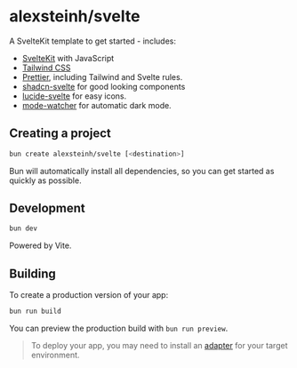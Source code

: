 # alexsteinh/svelte

A SvelteKit template to get started - includes:

- [SvelteKit](https://kit.svelte.dev/docs/introduction) with JavaScript
- [Tailwind CSS](https://tailwindcss.com)
- [Prettier](https://prettier.io/docs), including Tailwind and Svelte rules.
- [shadcn-svelte](https://www.shadcn-svelte.com/) for good looking components
- [lucide-svelte](https://lucide.dev/) for easy icons.
- [mode-watcher](https://github.com/svecosystem/mode-watcher) for automatic dark mode.

## Creating a project

```bash
bun create alexsteinh/svelte [<destination>]
```

Bun will automatically install all dependencies, so you can get started as quickly as possible.

## Development

```bash
bun dev
```

Powered by Vite.

## Building

To create a production version of your app:

```bash
bun run build
```

You can preview the production build with `bun run preview`.

> To deploy your app, you may need to install an [adapter](https://kit.svelte.dev/docs/adapters) for your target environment.
